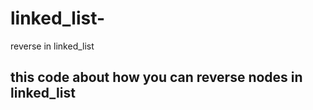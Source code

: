 # linked_list-
reverse in linked_list
## this code about how you can reverse nodes in linked_list 

